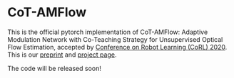 # CoT-AMFlow
This is the official pytorch implementation of CoT-AMFlow: Adaptive Modulation Network with Co-Teaching Strategy for Unsupervised Optical Flow Estimation, accepted by [Conference on Robot Learning (CoRL) 2020](https://www.robot-learning.org/). This is our [preprint](https://arxiv.org/abs/2011.02156) and [project page](https://sites.google.com/view/cot-amflow).

The code will be released soon!
